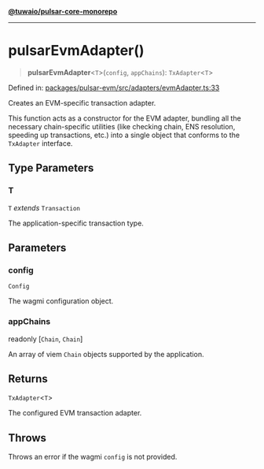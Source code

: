 [**@tuwaio/pulsar-core-monorepo**](../../../README.md)

***

# pulsarEvmAdapter()

> **pulsarEvmAdapter**\<`T`\>(`config`, `appChains`): `TxAdapter`\<`T`\>

Defined in: [packages/pulsar-evm/src/adapters/evmAdapter.ts:33](https://github.com/TuwaIO/pulsar-core/blob/4b67ec90377e30bc90519177a553a449e097fe32/packages/pulsar-evm/src/adapters/evmAdapter.ts#L33)

Creates an EVM-specific transaction adapter.

This function acts as a constructor for the EVM adapter, bundling all the necessary
chain-specific utilities (like checking chain, ENS resolution, speeding up transactions, etc.)
into a single object that conforms to the `TxAdapter` interface.

## Type Parameters

### T

`T` *extends* `Transaction`

The application-specific transaction type.

## Parameters

### config

`Config`

The wagmi configuration object.

### appChains

readonly \[`Chain`, `Chain`\]

An array of viem `Chain` objects supported by the application.

## Returns

`TxAdapter`\<`T`\>

The configured EVM transaction adapter.

## Throws

Throws an error if the wagmi `config` is not provided.
